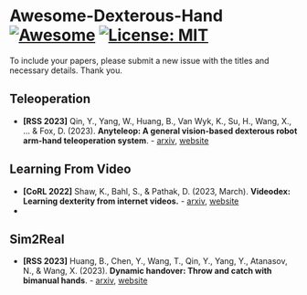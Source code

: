 # Awesome-Dexterous-Hand [![Awesome](https://awesome.re/badge-flat.svg)](https://awesome.re) [![License: MIT](https://img.shields.io/badge/License-MIT-green.svg)](https://opensource.org/licenses/MIT)

To include your papers, please submit a new issue with the titles and necessary details. Thank you.

## Teleoperation

* **[RSS 2023]** Qin, Y., Yang, W., Huang, B., Van Wyk, K., Su, H., Wang, X., ... & Fox, D. (2023). **Anyteleop: A general vision-based dexterous robot arm-hand teleoperation system**. - [arxiv](https://arxiv.org/abs/2307.04577), [website](https://yzqin.github.io/anyteleop/)

## Learning From Video

* **[CoRL 2022]** Shaw, K., Bahl, S., & Pathak, D. (2023, March). **Videodex: Learning dexterity from internet videos.** - [arxiv](https://arxiv.org/abs/2212.04498), [website](https://video-dex.github.io)
* 

## Sim2Real

* **[RSS 2023]** Huang, B., Chen, Y., Wang, T., Qin, Y., Yang, Y., Atanasov, N., & Wang, X. (2023). **Dynamic handover: Throw and catch with bimanual hands**. - [arxiv](https://arxiv.org/pdf/2309.05655), [website](https://binghao-huang.github.io/dynamic_handover/)
